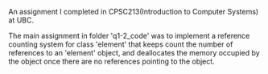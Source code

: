 An assignment I completed in CPSC213(Introduction to Computer Systems) at UBC. 

The main assignment in folder 'q1-2_code' was to implement a reference counting system for class 'element' that keeps count the number of references to an 'element' object, 
and deallocates the memory occupied by the object once there are no references pointing to the object.
